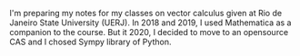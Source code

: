 I'm preparing my notes for my classes on vector calculus given at Rio de Janeiro State University (UERJ). In 2018 and 2019, I used Mathematica as a companion to the course. But it 2020, I decided to move to an opensource CAS and I chosed Sympy library of Python. 
